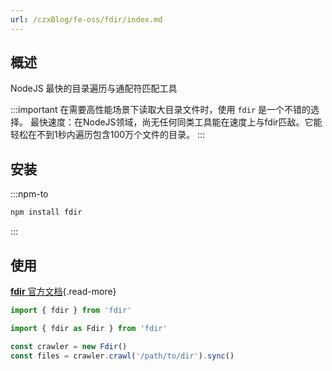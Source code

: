 ```yaml
---
url: /czxBlog/fe-oss/fdir/index.md
---
```

## 概述

NodeJS 最快的目录遍历与通配符匹配工具

:::important 在需要高性能场景下读取大目录文件时，使用 `fdir` 是一个不错的选择。
最快速度：在NodeJS领域，尚无任何同类工具能在速度上与fdir匹敌。它能轻松在不到1秒内遍历包含100万个文件的目录。
:::

## 安装

:::npm-to

```sh
npm install fdir
```

:::

## 使用

[**fdir** 官方文档](https://github.com/thecodrr/fdir/blob/HEAD/documentation.md){.read-more}

```ts
import { fdir } from 'fdir'
```

```ts
import { fdir as Fdir } from 'fdir'

const crawler = new Fdir()
const files = crawler.crawl('/path/to/dir').sync()
```
